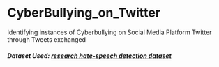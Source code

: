 # CyberBullying_on_Twitter
Identifying instances of Cyberbullying on Social Media Platform Twitter through Tweets exchanged


##### Dataset Used: [research hate-speech detection dataset](https://www.kaggle.com/mrmorj/hate-speech-and-offensive-language-dataset)

